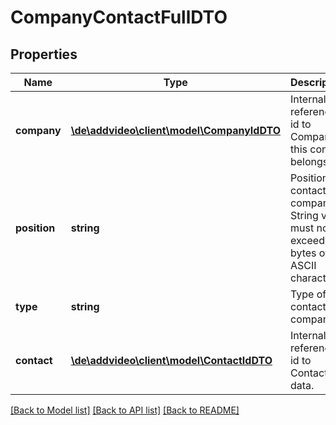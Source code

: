 # CompanyContactFullDTO

## Properties
Name | Type | Description | Notes
------------ | ------------- | ------------- | -------------
**company** | [**\de\addvideo\client\model\CompanyIdDTO**](CompanyIdDTO.md) | Internal reference id to Company this contact belongs to. | 
**position** | **string** | Position of contact in company. String value must not exceed 128 bytes of ASCII characters. | [optional] 
**type** | **string** | Type of contact in company. | 
**contact** | [**\de\addvideo\client\model\ContactIdDTO**](ContactIdDTO.md) | Internal reference id to Contact data. | 

[[Back to Model list]](../README.md#documentation-for-models) [[Back to API list]](../README.md#documentation-for-api-endpoints) [[Back to README]](../README.md)


